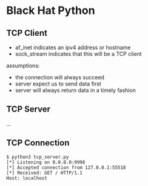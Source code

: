 # Black Hat Python

## TCP Client

- af_inet indicates an ipv4 address or hostname
- sock_stream indicates that this will be a TCP client

assumptions:

- the connection will always succeed
- server expect us to send data first
- server will always return data in a timely fashion

## TCP Server

...

## TCP Connection

```shell
$ python3 tcp_server.py
[*] Listening on 0.0.0.0:9998
[*] Accepted connection from 127.0.0.1:55518
[*] Received: GET / HTTP/1.1
Host: localhost
```
